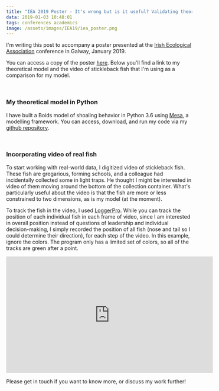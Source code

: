 ```yaml
---
title: "IEA 2019 Poster - It's wrong but is it useful? Validating theoretical models of fish collective behaviour"
data: 2019-01-03 10:48:01
tags: conferences academics
image: /assets/images/IEA19/iea_poster.png
---
```


I'm writing this post to accompany a poster presented at the [Irish Ecological Association][IEA] conference in Galway, January 2019.

You can access a copy of the poster [here][poster]. Below you'll find a link to my theoretical model and the video of stickleback fish that I'm using as a comparison for my model.

<br>

### My theoretical model in Python

I have built a Boids model of shoaling behavior in Python 3.6 using [Mesa][mesa], a modelling framework. You can access, download, and run my code via my [github repository][git].

<br>

### Incorporating video of real fish


To start working with real-world data, I digitized video of stickleback fish. These fish are gregarious, forming schools, and a colleague had incidentally collected some in light traps. He thought I might be interested in video of them moving around the bottom of the collection container. What's particularly useful about the video is that the fish are  more or less constrained to two dimensions, as is my model (at the moment).

To track the fish in the video, I used [LoggerPro][lp]. While you can track the position of each individual fish in each frame of video, since I am interested in overall position instead of questions of leadership and individual decision-making, I simply recorded the position of all fish (nose and tail so I could determine their direction), for each step of the video. In this example, ignore the colors. The program only has a limited set of colors, so all of the tracks are green after a point.

<iframe width="560" height="315" src="https://www.youtube.com/embed/CXHi9ycQY9c" frameborder="0" allow="accelerometer; autoplay; encrypted-media; gyroscope; picture-in-picture" allowfullscreen> </iframe>

<br> 

Please get in touch if you want to know more, or discuss my work further!



[IEA]: https://www.britishecologicalsociety.org/membership-community/irish-ecological-association/
[poster]: https://drive.google.com/file/d/1iboD1KEVauBHRCMgT6c2Zq8Gfv-cFHDd/view?usp=sharing
[lp]: https://www.vernier.com/products/software/lp/
[mesa]: https://mesa.readthedocs.io/en/master/
[git]: https://github.com/sowasser/fish-shoaling-model